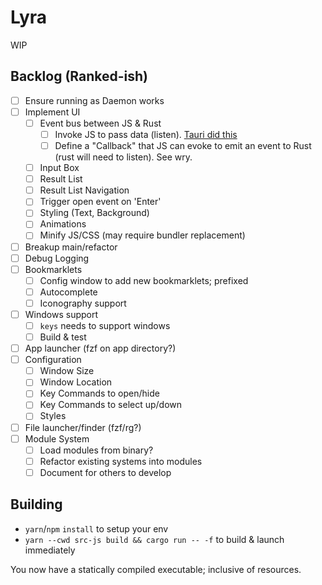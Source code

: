 # Lyra

WIP

## Backlog (Ranked-ish)

- [ ] Ensure running as Daemon works
- [ ] Implement UI
  - [ ] Event bus between JS & Rust
    - [ ] Invoke JS to pass data (listen). [Tauri did this](https://github.com/tauri-apps/tauri/blob/dev/tauri/src/app/event.rs#L84)
    - [ ] Define a "Callback" that JS can evoke to emit an event to Rust (rust will need to listen). See wry.
  - [ ] Input Box
  - [ ] Result List
  - [ ] Result List Navigation
  - [ ] Trigger open event on 'Enter'
  - [ ] Styling (Text, Background)
  - [ ] Animations
  - [ ] Minify JS/CSS (may require bundler replacement)
- [ ] Breakup main/refactor
- [ ] Debug Logging
- [ ] Bookmarklets
  - [ ] Config window to add new bookmarklets; prefixed
  - [ ] Autocomplete
  - [ ] Iconography support
- [ ] Windows support
  - [ ] `keys` needs to support windows
  - [ ] Build & test
- [ ] App launcher (fzf on app directory?)
- [ ] Configuration
  - [ ] Window Size
  - [ ] Window Location
  - [ ] Key Commands to open/hide
  - [ ] Key Commands to select up/down
  - [ ] Styles
- [ ] File launcher/finder (fzf/rg?)
- [ ] Module System
  - [ ] Load modules from binary?
  - [ ] Refactor existing systems into modules
  - [ ] Document for others to develop

## Building

- `yarn`/`npm` `install` to setup your env
- `yarn --cwd src-js build && cargo run -- -f` to build & launch immediately

You now have a statically compiled executable; inclusive of resources.
